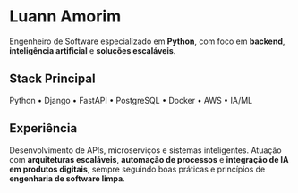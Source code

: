 # **Luann Amorim**

Engenheiro de Software especializado em **Python**, com foco em **backend**, **inteligência artificial** e **soluções escaláveis**.

## **Stack Principal**

Python • Django • FastAPI • PostgreSQL • Docker • AWS • IA/ML

## **Experiência**

Desenvolvimento de APIs, microserviços e sistemas inteligentes. Atuação com **arquiteturas escaláveis**, **automação de processos** e **integração de IA em produtos digitais**, sempre seguindo boas práticas e princípios de **engenharia de software limpa**.
